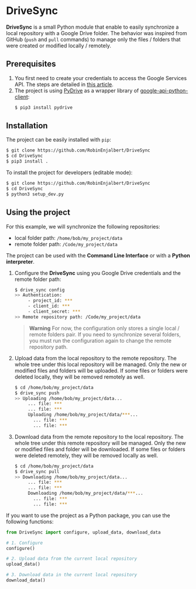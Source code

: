 # DriveSync

**DriveSync** is a small Python module that enable to easily synchronize a local repository with a Google Drive folder.
The behavior was inspired from GitHub (`push` and `pull` commands) to manage only the files / folders that were 
created or modified locally / remotely.


## Prerequisites

1. You first need to create your credentials to access the Google Services API. The steps are detailed in 
   [this article](https://medium.com/@chingjunetao/simple-way-to-access-to-google-service-api-a22f4251bb52).
2. The project is using [PyDrive](https://github.com/googledrive/PyDrive) as a wrapper library of 
   [google-api-python-client](https://github.com/googleapis/google-api-python-client):
   ```bash
   $ pip3 install pydrive
   ```


## Installation

The project can be easily installed with `pip`:
```bash
$ git clone https://github.com/RobinEnjalbert/DriveSync
$ cd DriveSync
$ pip3 install .
```

To install the project for developers (editable mode):
```bash
$ git clone https://github.com/RobinEnjalbert/DriveSync
$ cd DriveSync
$ python3 setup_dev.py
```


## Using the project

For this example, we will synchronize the following repositories:
* local folder path: `/home/bob/my_project/data`
* remote folder path: `/Code/my_project/data`

The project can be used with the **Command Line Interface** or with a **Python interpreter**.

1. Configure the **DriveSync** using you Google Drive credentials and the remote folder path:
   ```bash
   $ drive_sync config
   >> Authentication:
        - project_id: ***
        - client_id: ***
        - client_secret: ***
   >> Remote repository path: /Code/my_project/data
   ```

   > **Warning**
   > For now, the configuration only stores a single local / remote folders pair.
   > If you need to synchronize several folders, you must run the configuration again to change the remote repository 
   > path.

2. Upload data from the local repository to the remote repository.
   The whole tree under this local repository will be managed.
   Only the new or modified files and folders will be uploaded. 
   If some files or folders were deleted locally, they will be removed remotely as well.
   ```bash
   $ cd /home/bob/my_project/data
   $ drive_sync push
   >> Uploading /home/bob/my_project/data...
        ... file: ***
        ... file: ***
        Uploading /home/bob/my_project/data/***...
          ... file: ***
          ... file: ***
   ```

3. Download data from the remote repository to the local repository.
   The whole tree under this remote repository will be managed.
   Only the new or modified files and folder will be downloaded.
   If some files or folders were deleted remotely, they will be removed locally as well.
   ```bash
   $ cd /home/bob/my_project/data
   $ drive_sync pull
   >> Downloading /home/bob/my_project/data...
        ... file: ***
        ... file: ***
        Downloading /home/bob/my_project/data/***...
          ... file: ***
          ... file: ***
   ```

If you want to use the project as a Python package, you can use the following functions:
```python
from DriveSync import configure, upload_data, download_data

# 1. Configure
configure()

# 2. Upload data from the current local repository
upload_data()

# 3. Download data in the current local repository
download_data()
```
